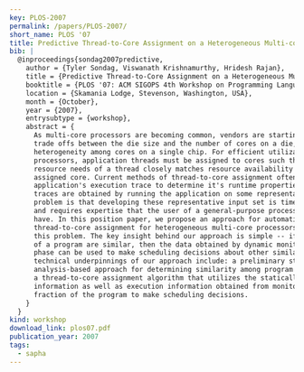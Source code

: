 ```yaml
---
key: PLOS-2007
permalink: /papers/PLOS-2007/
short_name: PLOS '07
title: Predictive Thread-to-Core Assignment on a Heterogeneous Multi-core Processor
bib: |
  @inproceedings{sondag2007predictive,
    author = {Tyler Sondag, Viswanath Krishnamurthy, Hridesh Rajan},
    title = {Predictive Thread-to-Core Assignment on a Heterogeneous Multi-core Processor},
    booktitle = {PLOS '07: ACM SIGOPS 4th Workshop on Programming Languages and Operating Systems},
    location = {Skamania Lodge, Stevenson, Washington, USA},
    month = {October},
    year = {2007},
    entrysubtype = {workshop},
    abstract = {
      As multi-core processors are becoming common, vendors are starting to explore
      trade offs between the die size and the number of cores on a die, leading to
      heterogeneity among cores on a single chip. For efficient utilization of these
      processors, application threads must be assigned to cores such that the
      resource needs of a thread closely matches resource availability at the
      assigned core. Current methods of thread-to-core assignment often require
      application's execution trace to determine it's runtime properties. These
      traces are obtained by running the application on some representative input. A
      problem is that developing these representative input set is time consuming,
      and requires expertise that the user of a general-purpose processor may not
      have. In this position paper, we propose an approach for automatic
      thread-to-core assignment for heterogeneous multi-core processors to address
      this problem. The key insight behind our approach is simple -- if two phases
      of a program are similar, then the data obtained by dynamic monitoring of one
      phase can be used to make scheduling decisions about other similar phases. The
      technical underpinnings of our approach include: a preliminary static
      analysis-based approach for determining similarity among program sections, and
      a thread-to-core assignment algorithm that utilizes the statically generated
      information as well as execution information obtained from monitoring a small
      fraction of the program to make scheduling decisions.
    }
  }
kind: workshop
download_link: plos07.pdf
publication_year: 2007
tags:
  - sapha
---
```

